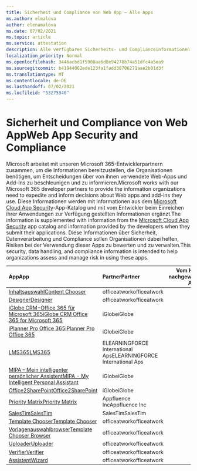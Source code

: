 ```yaml
---
title: Sicherheit und Compliance von Web App – Alle Apps
ms.author: elmalova
author: elenamalova
ms.date: 07/02/2021
ms.topic: article
ms.service: attestation
description: Alle verfügbaren Sicherheits- und Complianceinformationen für alle Web-Apps.
localization_priority: Normal
ms.openlocfilehash: 3446acbd1f5908aa6d8e94278b74a51dfc4a5ea9
ms.sourcegitcommit: b41944062ede123fa1fadd38706271aae2b01d3f
ms.translationtype: MT
ms.contentlocale: de-DE
ms.lasthandoff: 07/02/2021
ms.locfileid: "53275340"
---
```

# <a name="web-app-security-and-compliance"></a><span data-ttu-id="f0e61-103">Sicherheit und Compliance von Web App</span><span class="sxs-lookup"><span data-stu-id="f0e61-103">Web App Security and Compliance</span></span>

<span data-ttu-id="f0e61-104">Microsoft arbeitet mit unseren Microsoft 365-Entwicklerpartnern zusammen, um die Informationen bereitzustellen, die Organisationen benötigen, um Entscheidungen über von ihnen verwendete Web-Apps und Add-Ins zu beschleunigen und zu informieren.</span><span class="sxs-lookup"><span data-stu-id="f0e61-104">Microsoft works with our Microsoft 365 developer partners to provide the information organizations need to expedite and inform decisions about Web apps and add-ins they use.</span></span> <span data-ttu-id="f0e61-105">Diese Informationen werden mit Informationen aus dem [Microsoft Cloud App Security](https://www.microsoft.com/en-us/enterprise-mobility-security/cloud-app-security)-App-Katalog und mit vom Entwickler beim Einreichen ihrer Anwendungen zur Verfügung gestellten Informationen ergänzt.</span><span class="sxs-lookup"><span data-stu-id="f0e61-105">The information is supplemented with information from the [Microsoft Cloud App Security](https://www.microsoft.com/en-us/enterprise-mobility-security/cloud-app-security) app catalog and information provided by the developers when they submit their applications.</span></span> <span data-ttu-id="f0e61-106">Diese Informationen über Sicherheit, Datenverarbeitung und Compliance sollen Organisationen dabei helfen, Risiken bei der Verwendung dieser Apps zu bewerten und zu verwalten.</span><span class="sxs-lookup"><span data-stu-id="f0e61-106">This security, data handling, and compliance information is intended to help organizations assess and manage risk in using these apps.</span></span>

| <span data-ttu-id="f0e61-107">**App**</span><span class="sxs-lookup"><span data-stu-id="f0e61-107">**App**</span></span> | <span data-ttu-id="f0e61-108">**Partner**</span><span class="sxs-lookup"><span data-stu-id="f0e61-108">**Partner**</span></span> | <span data-ttu-id="f0e61-109">**Vom Herausgeber nachgewiesen**</span><span class="sxs-lookup"><span data-stu-id="f0e61-109">**Publisher Attested**</span></span> | <span data-ttu-id="f0e61-110">**Zertifiziert**</span><span class="sxs-lookup"><span data-stu-id="f0e61-110">**Certified**</span></span> |
|:--------|:------------|:----------------------:|:-------------:|
| [<span data-ttu-id="f0e61-111">Inhaltsauswahl</span><span class="sxs-lookup"><span data-stu-id="f0e61-111">Content Chooser</span></span>](./officeatwork-content-chooser.md) | <span data-ttu-id="f0e61-112">officeatwork</span><span class="sxs-lookup"><span data-stu-id="f0e61-112">officeatwork</span></span> | <span data-ttu-id="f0e61-113">**✓**</span><span class="sxs-lookup"><span data-stu-id="f0e61-113">**✓**</span></span> |  |
| [<span data-ttu-id="f0e61-114">Designer</span><span class="sxs-lookup"><span data-stu-id="f0e61-114">Designer</span></span>](./officeatwork-designer.md) | <span data-ttu-id="f0e61-115">officeatwork</span><span class="sxs-lookup"><span data-stu-id="f0e61-115">officeatwork</span></span> | <span data-ttu-id="f0e61-116">**✓**</span><span class="sxs-lookup"><span data-stu-id="f0e61-116">**✓**</span></span> |  |
| [<span data-ttu-id="f0e61-117">iGlobe CRM-Office 365 für Microsoft 365</span><span class="sxs-lookup"><span data-stu-id="f0e61-117">iGlobe CRM Office 365 for Microsoft 365</span></span>](./iglobe-crm-office-365-for-microsoft.md) | <span data-ttu-id="f0e61-118">iGlobe</span><span class="sxs-lookup"><span data-stu-id="f0e61-118">iGlobe</span></span> | <span data-ttu-id="f0e61-119">**✓**</span><span class="sxs-lookup"><span data-stu-id="f0e61-119">**✓**</span></span> |  |
| [<span data-ttu-id="f0e61-120">iPlanner Pro Office 365</span><span class="sxs-lookup"><span data-stu-id="f0e61-120">iPlanner Pro Office 365</span></span>](./iglobe-iplanner-pro-office-365.md) | <span data-ttu-id="f0e61-121">iGlobe</span><span class="sxs-lookup"><span data-stu-id="f0e61-121">iGlobe</span></span> | <span data-ttu-id="f0e61-122">**✓**</span><span class="sxs-lookup"><span data-stu-id="f0e61-122">**✓**</span></span> |  |
| [<span data-ttu-id="f0e61-123">LMS365</span><span class="sxs-lookup"><span data-stu-id="f0e61-123">LMS365</span></span>](./elearningforce-international-aps-lms365.md) | <span data-ttu-id="f0e61-124">ELEARNINGFORCE International Aps</span><span class="sxs-lookup"><span data-stu-id="f0e61-124">ELEARNINGFORCE International Aps</span></span> | <span data-ttu-id="f0e61-125">**✓**</span><span class="sxs-lookup"><span data-stu-id="f0e61-125">**✓**</span></span> | <img alt="Certified application badge" src="../media/certified-badge.png" height="25" width="25" /> |
| [<span data-ttu-id="f0e61-126">MIPA – Mein intelligenter persönlicher Assistent</span><span class="sxs-lookup"><span data-stu-id="f0e61-126">MIPA - My Intelligent Personal Assistant</span></span>](./iglobe-mipa-my-intelligent-personal-assistant.md) | <span data-ttu-id="f0e61-127">iGlobe</span><span class="sxs-lookup"><span data-stu-id="f0e61-127">iGlobe</span></span> | <span data-ttu-id="f0e61-128">**✓**</span><span class="sxs-lookup"><span data-stu-id="f0e61-128">**✓**</span></span> |  |
| [<span data-ttu-id="f0e61-129">Office2SharePoint</span><span class="sxs-lookup"><span data-stu-id="f0e61-129">Office2SharePoint</span></span>](./iglobe-office2sharepoint.md) | <span data-ttu-id="f0e61-130">iGlobe</span><span class="sxs-lookup"><span data-stu-id="f0e61-130">iGlobe</span></span> | <span data-ttu-id="f0e61-131">**✓**</span><span class="sxs-lookup"><span data-stu-id="f0e61-131">**✓**</span></span> |  |
| [<span data-ttu-id="f0e61-132">Priority Matrix</span><span class="sxs-lookup"><span data-stu-id="f0e61-132">Priority Matrix</span></span>](./appfluence-inc-priority-matrix.md) | <span data-ttu-id="f0e61-133">Appfluence Inc</span><span class="sxs-lookup"><span data-stu-id="f0e61-133">Appfluence Inc</span></span> | <span data-ttu-id="f0e61-134">**✓**</span><span class="sxs-lookup"><span data-stu-id="f0e61-134">**✓**</span></span> | <img alt="Certified application badge" src="../media/certified-badge.png" height="25" width="25" /> |
| [<span data-ttu-id="f0e61-135">SalesTim</span><span class="sxs-lookup"><span data-stu-id="f0e61-135">SalesTim</span></span>](./salestim.md) | <span data-ttu-id="f0e61-136">SalesTim</span><span class="sxs-lookup"><span data-stu-id="f0e61-136">SalesTim</span></span> | <span data-ttu-id="f0e61-137">**✓**</span><span class="sxs-lookup"><span data-stu-id="f0e61-137">**✓**</span></span> |  |
| [<span data-ttu-id="f0e61-138">Template Chooser</span><span class="sxs-lookup"><span data-stu-id="f0e61-138">Template Chooser</span></span>](./officeatwork-template-chooser.md) | <span data-ttu-id="f0e61-139">officeatwork</span><span class="sxs-lookup"><span data-stu-id="f0e61-139">officeatwork</span></span> | <span data-ttu-id="f0e61-140">**✓**</span><span class="sxs-lookup"><span data-stu-id="f0e61-140">**✓**</span></span> |  |
| [<span data-ttu-id="f0e61-141">Vorlagenauswahlbrowser</span><span class="sxs-lookup"><span data-stu-id="f0e61-141">Template Chooser Browser</span></span>](./officeatwork-template-chooser-browser.md) | <span data-ttu-id="f0e61-142">officeatwork</span><span class="sxs-lookup"><span data-stu-id="f0e61-142">officeatwork</span></span> | <span data-ttu-id="f0e61-143">**✓**</span><span class="sxs-lookup"><span data-stu-id="f0e61-143">**✓**</span></span> |  |
| [<span data-ttu-id="f0e61-144">Uploader</span><span class="sxs-lookup"><span data-stu-id="f0e61-144">Uploader</span></span>](./officeatwork-uploader.md) | <span data-ttu-id="f0e61-145">officeatwork</span><span class="sxs-lookup"><span data-stu-id="f0e61-145">officeatwork</span></span> | <span data-ttu-id="f0e61-146">**✓**</span><span class="sxs-lookup"><span data-stu-id="f0e61-146">**✓**</span></span> |  |
| [<span data-ttu-id="f0e61-147">Verifier</span><span class="sxs-lookup"><span data-stu-id="f0e61-147">Verifier</span></span>](./officeatwork-verifier.md) | <span data-ttu-id="f0e61-148">officeatwork</span><span class="sxs-lookup"><span data-stu-id="f0e61-148">officeatwork</span></span> | <span data-ttu-id="f0e61-149">**✓**</span><span class="sxs-lookup"><span data-stu-id="f0e61-149">**✓**</span></span> |  |
| [<span data-ttu-id="f0e61-150">Assistent</span><span class="sxs-lookup"><span data-stu-id="f0e61-150">Wizard</span></span>](./officeatwork-wizard.md) | <span data-ttu-id="f0e61-151">officeatwork</span><span class="sxs-lookup"><span data-stu-id="f0e61-151">officeatwork</span></span> | <span data-ttu-id="f0e61-152">**✓**</span><span class="sxs-lookup"><span data-stu-id="f0e61-152">**✓**</span></span> |  |
